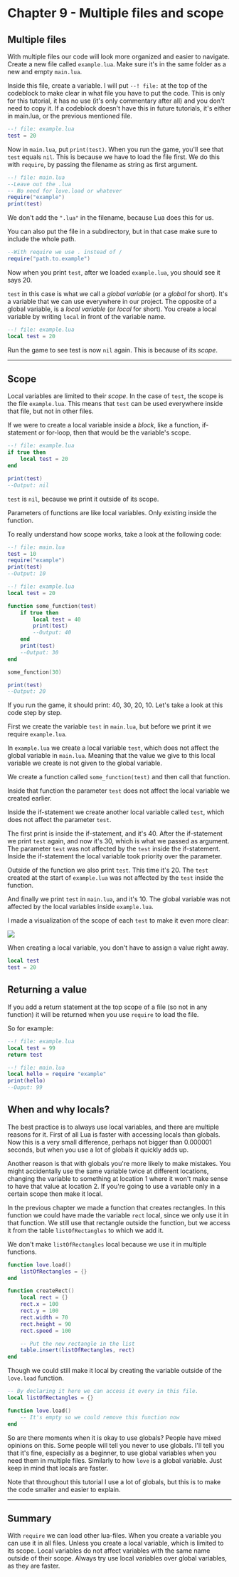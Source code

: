 # Chapter 9 - Multiple files and scope

## Multiple files
With multiple files our code will look more organized and easier to navigate. Create a new file called `example.lua`. Make sure it's in the same folder as a new and empty `main.lua`.

Inside this file, create a variable. I will put `--! file:` at the top of the codeblock to make clear in what file you have to put the code. This is only for this tutorial, it has no use (it's only commentary after all) and you don't need to copy it. If a codeblock doesn't have this in future tutorials, it's either in main.lua, or the previous mentioned file.

```lua
--! file: example.lua
test = 20
```

Now in `main.lua`, put `print(test)`. When you run the game, you'll see that `test` equals `nil`. This is because we have to load the file first. We do this with `require`, by passing the filename as string as first argument.

```lua
--! file: main.lua
--Leave out the .lua
-- No need for love.load or whatever
require("example")
print(test)
```

We don't add the `".lua"` in the filename, because Lua does this for us.

You can also put the file in a subdirectory, but in that case make sure to include the whole path.

```lua
--With require we use . instead of /
require("path.to.example")
```

Now when you print `test`, after we loaded `example.lua`, you should see it says 20.

`test` in this case is what we call a *global variable* (or a *global* for short). It's a variable that we can use everywhere in our project. The opposite of a global variable, is a *local variable* (or *local* for short). You create a local variable by writing `local` in front of the variable name.

```lua
--! file: example.lua
local test = 20
```
Run the game to see test is now `nil` again. This is because of its *scope*.

___

## Scope

Local variables are limited to their *scope*. In the case of `test`, the scope is the file `example.lua`. This means that `test` can be used everywhere inside that file, but not in other files.

If we were to create a local variable inside a *block*, like a function, if-statement or for-loop, then that would be the variable's scope.

```lua
--! file: example.lua
if true then
	local test = 20
end

print(test)
--Output: nil
```

`test` is `nil`, because we print it outside of its scope.

Parameters of functions are like local variables. Only existing inside the function.

To really understand how scope works, take a look at the following code:

```lua
--! file: main.lua
test = 10
require("example")
print(test)
--Output: 10
```

```lua
--! file: example.lua
local test = 20

function some_function(test)
	if true then
		local test = 40
		print(test)
		--Output: 40
	end
	print(test)
	--Output: 30
end

some_function(30)

print(test)
--Output: 20
```

If you run the game, it should print: 40, 30, 20, 10. Let's take a look at this code step by step.

First we create the variable `test` in `main.lua`, but before we print it we require `example.lua`.

In `example.lua` we create a local variable `test`, which does not affect the global variable in `main.lua`. Meaning that the value we give to this local variable we create is not given to the global variable.

We create a function called `some_function(test)` and then call that function.

Inside that function the parameter `test` does not affect the local variable we created earlier.

Inside the if-statement we create another local variable called `test`, which does not affect the parameter `test`.

The first print is inside the if-statement, and it's 40. After the if-statement we print `test` again, and now it's 30, which is what we passed as argument. The parameter `test` was not affected by the `test` inside the if-statement. Inside the if-statement the local variable took priority over the parameter.

Outside of the function we also print `test`. This time it's 20. The `test` created at the start of `example.lua` was not affected by the `test` inside the function.

And finally we print `test` in `main.lua`, and it's 10. The global variable was not affected by the local variables inside `example.lua`.

I made a visualization of the scope of each `test` to make it even more clear:

![](/images/book/9/scope.png)

When creating a local variable, you don't have to assign a value right away.

```lua
local test
test = 20
```

## Returning a value

If you add a return statement at the top scope of a file (so not in any function) it will be returned when you use `require` to load the file.

So for example:

```lua
--! file: example.lua
local test = 99
return test
```
```lua
--! file: main.lua
local hello = require "example"
print(hello)
--Ouput: 99
```

## When and why locals?

The best practice is to always use local variables, and there are multiple reasons for it. First of all Lua is faster with accessing locals than globals. Now this is a very small difference, perhaps not bigger than 0.000001 seconds, but when you use a lot of globals it quickly adds up.

Another reason is that with globals you're more likely to make mistakes. You might accidentally use the same variable twice at different locations, changing the variable to something at location 1 where it won't make sense to have that value at location 2. If you're going to use a variable only in a certain scope then make it local.

In the previous chapter we made a function that creates rectangles. In this function we could have made the variable `rect` local, since we only use it in that function. We still use that rectangle outside the function, but we access it from the table `listOfRectangles` to which we add it.

We don't make `listOfRectangles` local because we use it in multiple functions.

```lua
function love.load()
	listOfRectangles = {}
end

function createRect()
	local rect = {}
	rect.x = 100
	rect.y = 100
	rect.width = 70
	rect.height = 90
	rect.speed = 100

	-- Put the new rectangle in the list
	table.insert(listOfRectangles, rect)
end
```

Though we could still make it local by creating the variable outside of the `love.load` function.

```lua
-- By declaring it here we can access it every in this file.
local listOfRectangles = {}

function love.load()
	-- It's empty so we could remove this function now
end
```

So are there moments when it is okay to use globals? People have mixed opinions on this. Some people will tell you never to use globals. I'll tell you that it's fine, especially as a beginner, to use global variables when you need them in multiple files. Similarly to how `love` is a global variable. Just keep in mind that locals are faster.

Note that throughout this tutorial I use a lot of globals, but this is to make the code smaller and easier to explain.

___

## Summary
With `require` we can load other lua-files. When you create a variable you can use it in all files. Unless you create a local variable, which is limited to its scope. Local variables do not affect variables with the same name outside of their scope. Always try use local variables over global variables, as they are faster.